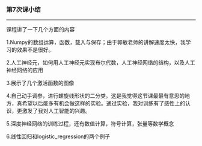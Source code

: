 ### 第7次课小结

---

课程讲了一下几个方面的内容

1.Numpy的数组运算，函数，载入与保存；由于郭敏老师的讲解速度太快，我学习的效果不是很好。

2.人工神经元，如何用人工神经元实现布尔代数，人工神经网络的结构，以及人工神经网络的应用

3.展示了几个激活函数的图像

4.自己动手调参，进行螺旋线形状的二分类。这是我觉得这节课最最有意思的地方，真希望以后能多有机会做这样的实验。通过实验，我对训练有了感性上的认识，更激发了我对人工智能的兴趣。

5.深度神经网络的训练过程，还有数值计算，符号计算，张量等数学概念

6.线性回归和logistic_regression的两个例子



